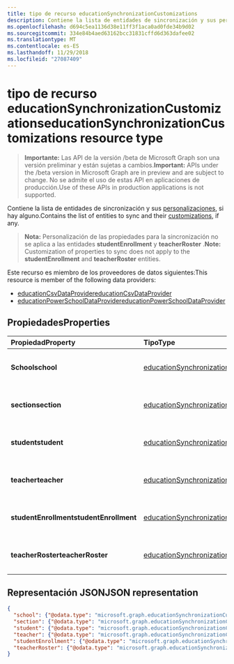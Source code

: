 ```yaml
---
title: tipo de recurso educationSynchronizationCustomizations
description: Contiene la lista de entidades de sincronización y sus personalizaciones, si hay alguno.
ms.openlocfilehash: d694c5ea1136d38e11ff3f1aca0ad0fde34b9d02
ms.sourcegitcommit: 334e84b4aed63162bcc31831cffd6d363dafee02
ms.translationtype: MT
ms.contentlocale: es-ES
ms.lasthandoff: 11/29/2018
ms.locfileid: "27087409"
---
```

# <a name="educationsynchronizationcustomizations-resource-type"></a><span data-ttu-id="fa0ce-103">tipo de recurso educationSynchronizationCustomizations</span><span class="sxs-lookup"><span data-stu-id="fa0ce-103">educationSynchronizationCustomizations resource type</span></span>

> <span data-ttu-id="fa0ce-104">**Importante:** Las API de la versión /beta de Microsoft Graph son una versión preliminar y están sujetas a cambios.</span><span class="sxs-lookup"><span data-stu-id="fa0ce-104">**Important:** APIs under the /beta version in Microsoft Graph are in preview and are subject to change.</span></span> <span data-ttu-id="fa0ce-105">No se admite el uso de estas API en aplicaciones de producción.</span><span class="sxs-lookup"><span data-stu-id="fa0ce-105">Use of these APIs in production applications is not supported.</span></span>

<span data-ttu-id="fa0ce-106">Contiene la lista de entidades de sincronización y sus [personalizaciones](educationsynchronizationcustomization.md), si hay alguno.</span><span class="sxs-lookup"><span data-stu-id="fa0ce-106">Contains the list of entities to sync and their [customizations](educationsynchronizationcustomization.md), if any.</span></span>

> <span data-ttu-id="fa0ce-107">**Nota:** Personalización de las propiedades para la sincronización no se aplica a las entidades **studentEnrollment** y **teacherRoster** .</span><span class="sxs-lookup"><span data-stu-id="fa0ce-107">**Note:** Customization of properties to sync does not apply to the **studentEnrollment** and **teacherRoster** entities.</span></span>

<span data-ttu-id="fa0ce-108">Este recurso es miembro de los proveedores de datos siguientes:</span><span class="sxs-lookup"><span data-stu-id="fa0ce-108">This resource is member of the following data providers:</span></span>

* [<span data-ttu-id="fa0ce-109">educationCsvDataProvider</span><span class="sxs-lookup"><span data-stu-id="fa0ce-109">educationCsvDataProvider</span></span>](educationcsvdataprovider.md)
* [<span data-ttu-id="fa0ce-110">educationPowerSchoolDataProvider</span><span class="sxs-lookup"><span data-stu-id="fa0ce-110">educationPowerSchoolDataProvider</span></span>](educationpowerschooldataprovider.md)

## <a name="properties"></a><span data-ttu-id="fa0ce-111">Propiedades</span><span class="sxs-lookup"><span data-stu-id="fa0ce-111">Properties</span></span>

| <span data-ttu-id="fa0ce-112">Propiedad</span><span class="sxs-lookup"><span data-stu-id="fa0ce-112">Property</span></span> | <span data-ttu-id="fa0ce-113">Tipo</span><span class="sxs-lookup"><span data-stu-id="fa0ce-113">Type</span></span> | <span data-ttu-id="fa0ce-114">Descripción</span><span class="sxs-lookup"><span data-stu-id="fa0ce-114">Description</span></span> |
|:-|:-|:-|
| <span data-ttu-id="fa0ce-115">**School**</span><span class="sxs-lookup"><span data-stu-id="fa0ce-115">**school**</span></span> | [<span data-ttu-id="fa0ce-116">educationSynchronizationCustomization</span><span class="sxs-lookup"><span data-stu-id="fa0ce-116">educationSynchronizationCustomization</span></span>](educationsynchronizationcustomization.md) |  <span data-ttu-id="fa0ce-117">Personalización de una entidad de escuela.</span><span class="sxs-lookup"><span data-stu-id="fa0ce-117">Customization for a school entity.</span></span>        |
| <span data-ttu-id="fa0ce-118">**section**</span><span class="sxs-lookup"><span data-stu-id="fa0ce-118">**section**</span></span> | [<span data-ttu-id="fa0ce-119">educationSynchronizationCustomization</span><span class="sxs-lookup"><span data-stu-id="fa0ce-119">educationSynchronizationCustomization</span></span>](educationsynchronizationcustomization.md) |  <span data-ttu-id="fa0ce-120">Personalización de una entidad de sección.</span><span class="sxs-lookup"><span data-stu-id="fa0ce-120">Customization for a section entity.</span></span>         |
| <span data-ttu-id="fa0ce-121">**student**</span><span class="sxs-lookup"><span data-stu-id="fa0ce-121">**student**</span></span> | [<span data-ttu-id="fa0ce-122">educationSynchronizationCustomization</span><span class="sxs-lookup"><span data-stu-id="fa0ce-122">educationSynchronizationCustomization</span></span>](educationsynchronizationcustomization.md) |  <span data-ttu-id="fa0ce-123">Personalización de una entidad de estudiantes.</span><span class="sxs-lookup"><span data-stu-id="fa0ce-123">Customization for a student entity.</span></span>         |
| <span data-ttu-id="fa0ce-124">**teacher**</span><span class="sxs-lookup"><span data-stu-id="fa0ce-124">**teacher**</span></span> | [<span data-ttu-id="fa0ce-125">educationSynchronizationCustomization</span><span class="sxs-lookup"><span data-stu-id="fa0ce-125">educationSynchronizationCustomization</span></span>](educationsynchronizationcustomization.md) |  <span data-ttu-id="fa0ce-126">Personalización de una entidad de profesor.</span><span class="sxs-lookup"><span data-stu-id="fa0ce-126">Customization for a teacher entity.</span></span>         |
| <span data-ttu-id="fa0ce-127">**studentEnrollment**</span><span class="sxs-lookup"><span data-stu-id="fa0ce-127">**studentEnrollment**</span></span> | [<span data-ttu-id="fa0ce-128">educationSynchronizationCustomization</span><span class="sxs-lookup"><span data-stu-id="fa0ce-128">educationSynchronizationCustomization</span></span>](educationsynchronizationcustomization.md) |  <span data-ttu-id="fa0ce-129">Personalización de inscripción de estudiantes.</span><span class="sxs-lookup"><span data-stu-id="fa0ce-129">Customization for student enrollment.</span></span>           |
| <span data-ttu-id="fa0ce-130">**teacherRoster**</span><span class="sxs-lookup"><span data-stu-id="fa0ce-130">**teacherRoster**</span></span> | [<span data-ttu-id="fa0ce-131">educationSynchronizationCustomization</span><span class="sxs-lookup"><span data-stu-id="fa0ce-131">educationSynchronizationCustomization</span></span>](educationsynchronizationcustomization.md) |       <span data-ttu-id="fa0ce-132">Personalización de una lista de participantes profesor.</span><span class="sxs-lookup"><span data-stu-id="fa0ce-132">Customization for a teacher roster.</span></span>    |

## <a name="json-representation"></a><span data-ttu-id="fa0ce-133">Representación JSON</span><span class="sxs-lookup"><span data-stu-id="fa0ce-133">JSON representation</span></span>
<!-- {
  "blockType": "resource",
  "optionalProperties": [

  ],
  "@odata.type": "#microsoft.graph.educationSynchronizationCustomizations"
}-->

```json
{
  "school": {"@odata.type": "microsoft.graph.educationSynchronizationCustomization"},
  "section": {"@odata.type": "microsoft.graph.educationSynchronizationCustomization"},
  "student": {"@odata.type": "microsoft.graph.educationSynchronizationCustomization"},
  "teacher": {"@odata.type": "microsoft.graph.educationSynchronizationCustomization"},
  "studentEnrollment": {"@odata.type": "microsoft.graph.educationSynchronizationCustomization"},
  "teacherRoster": {"@odata.type": "microsoft.graph.educationSynchronizationCustomization"}
}
```
